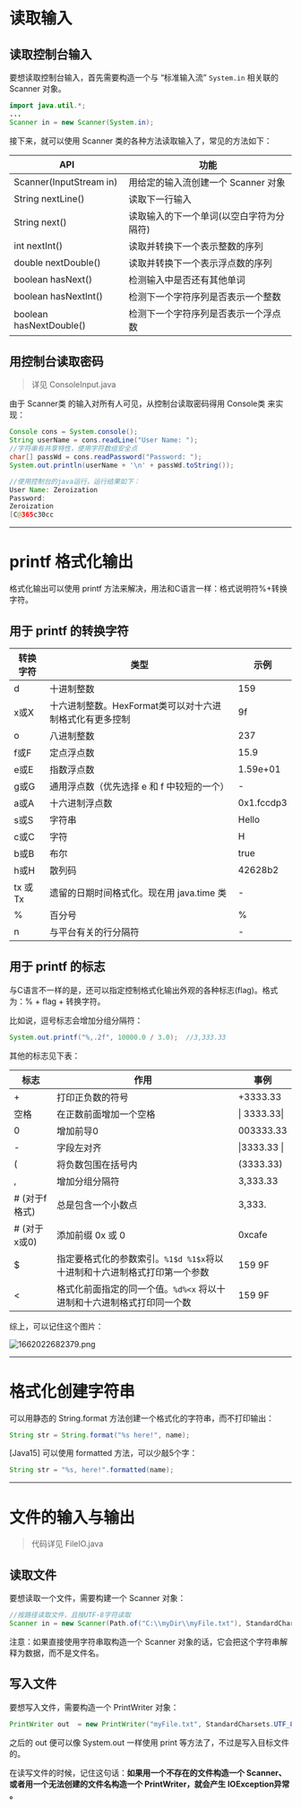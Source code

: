 # 读取输入

## 读取控制台输入

要想读取控制台输入，首先需要构造一个与 “标准输入流” `System.in` 相关联的 Scanner 对象。

```java
import java.util.*;
...
Scanner in = new Scanner(System.in);
```

接下来，就可以使用 Scanner 类的各种方法读取输入了，常见的方法如下：

| API                     | 功能                                     |
| ----------------------- | ---------------------------------------- |
| Scanner(InputStream in) | 用给定的输入流创建一个 Scanner 对象      |
| String nextLine()       | 读取下一行输入                           |
| String next()           | 读取输入的下一个单词(以空白字符为分隔符) |
| int nextInt()           | 读取并转换下一个表示整数的序列           |
| double nextDouble()     | 读取并转换下一个表示浮点数的序列         |
| boolean hasNext()       | 检测输入中是否还有其他单词               |
| boolean hasNextInt()    | 检测下一个字符序列是否表示一个整数       |
| boolean hasNextDouble() | 检测下一个字符序列是否表示一个浮点数     |

## 用控制台读取密码

> 详见 ConsoleInput.java

由于 Scanner类 的输入对所有人可见，从控制台读取密码得用 Console类 来实现：

```java
Console cons = System.console();
String userName = cons.readLine("User Name: ");
//字符串有共享特性，使用字符数组安全点
char[] passWd = cons.readPassword("Password: ");
System.out.println(userName + '\n' + passWd.toString());

//使用控制台的java运行，运行结果如下：
User Name: Zeroization
Password:
Zeroization
[C@365c30cc
```

---

# printf 格式化输出

格式化输出可以使用 printf 方法来解决，用法和C语言一样：格式说明符%+转换字符。

## 用于 printf 的转换字符

| 转换字符 | 类型                                                    | 示例       |
| -------- | ------------------------------------------------------- | ---------- |
| d        | 十进制整数                                              | 159        |
| x或X     | 十六进制整数。HexFormat类可以对十六进制格式化有更多控制 | 9f         |
| o        | 八进制整数                                              | 237        |
| f或F     | 定点浮点数                                              | 15.9       |
| e或E     | 指数浮点数                                              | 1.59e+01   |
| g或G     | 通用浮点数（优先选择 e 和 f 中较短的一个）              | -          |
| a或A     | 十六进制浮点数                                          | 0x1.fccdp3 |
| s或S     | 字符串                                                  | Hello      |
| c或C     | 字符                                                    | H          |
| b或B     | 布尔                                                    | true       |
| h或H     | 散列码                                                  | 42628b2    |
| tx 或 Tx | 遗留的日期时间格式化。现在用 java.time 类               | -          |
| %        | 百分号                                                  | %          |
| n        | 与平台有关的行分隔符                                    | -          |

## 用于 printf 的标志

与C语言不一样的是，还可以指定控制格式化输出外观的各种标志(flag)。格式为：% + flag + 转换字符。

比如说，逗号标志会增加分组分隔符：

```java
System.out.printf("%,.2f", 10000.0 / 3.0);	//3,333.33
```

其他的标志见下表：

| 标志          | 作用                                                         | 事例         |
| ------------- | ------------------------------------------------------------ | ------------ |
| +             | 打印正负数的符号                                             | +3333.33     |
| 空格          | 在正数前面增加一个空格                                       | \| 3333.33\| |
| 0             | 增加前导0                                                    | 003333.33    |
| -             | 字段左对齐                                                   | \|3333.33 \| |
| (             | 将负数包围在括号内                                           | (3333.33)    |
| ,             | 增加分组分隔符                                               | 3,333.33     |
| # (对于f格式) | 总是包含一个小数点                                           | 3,333.       |
| # (对于x或0)  | 添加前缀 0x 或 0                                             | 0xcafe       |
| $             | 指定要格式化的参数索引。`%1$d %1$x`将以十进制和十六进制格式打印第一个参数 | 159 9F       |
| <             | 格式化前面指定的同一个值。`%d%<x` 将以十进制和十六进制格式打印同一个数 | 159 9F       |

综上，可以记住这个图片：

![1662022682379.png](https://p.qlogo.cn/hy_personal/3e28f14aa0516842b6def0abe6d22231fa524cde4cd1e014eed59772879ff994/0.png)

---

# 格式化创建字符串

可以用静态的 String.format 方法创建一个格式化的字符串，而不打印输出：

```java
String str = String.format("%s here!", name);
```

[Java15] 可以使用 formatted 方法，可以少敲5个字：

```java
String str = "%s, here!".formatted(name);
```

---

# 文件的输入与输出

> 代码详见 FileIO.java

## 读取文件

要想读取一个文件，需要构建一个 Scanner 对象：

```java
//按路径读取文件，且按UTF-8字符读取
Scanner in = new Scanner(Path.of("C:\\myDir\\myFile.txt"), StandardCharsets.UTF_8);
```

注意：如果直接使用字符串取构造一个 Scanner 对象的话，它会把这个字符串解释为数据，而不是文件名。

## 写入文件

要想写入文件，需要构造一个 PrintWriter 对象：

```java
PrintWriter out  = new PrintWriter("myFile.txt", StandardCharsets.UTF_8);
```

之后的 out 便可以像 System.out 一样使用 print 等方法了，不过是写入目标文件的。

在读写文件的时候，记住这句话：**如果用一个不存在的文件构造一个 Scanner、或者用一个无法创建的文件名构造一个 PrintWriter，就会产生 IOException异常 。**